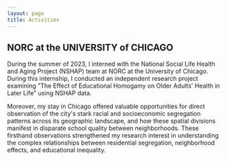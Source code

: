 ```yaml
---
layout: page
title: Activities
---
```



## NORC at the UNIVERSITY of CHICAGO

<p>
During the summer of 2023, I interned with the National Social Life Health and Aging Project (NSHAP) team at NORC at the University of Chicago. During this internship, I conducted an independent research project examining "The Effect of Educational Homogamy on Older Adults' Health in Later Life" using NSHAP data.
</p>

<p>
Moreover, my stay in Chicago offered valuable opportunities for direct observation of the city's stark racial and socioeconomic segregation patterns across its geographic landscape, and how these spatial divisions manifest in disparate school quality between neighborhoods. These firsthand observations strengthened my research interest in understanding the complex relationships between residential segregation, neighborhood effects, and educational inequality.
</P>
